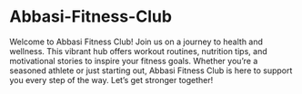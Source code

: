 # Abbasi-Fitness-Club
Welcome to Abbasi Fitness Club!  Join us on a journey to health and wellness. This vibrant hub offers workout routines, nutrition tips, and motivational stories to inspire your fitness goals. Whether you’re a seasoned athlete or just starting out, Abbasi Fitness Club is here to support you every step of the way. Let’s get stronger together!
